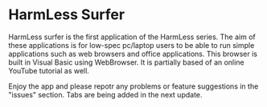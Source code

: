 # HarmLess Surfer
HarmLess surfer is the first application of the HarmLess series.
The aim of these applications is for low-spec pc/laptop users to be able to run simple applications such as web browsers and office applications. This browser is built in Visual Basic using WebBrowser. It is partially based of an online YouTube tutorial as well.

Enjoy the app and please repotr any problems or feature suggestions in the "issues" section.
Tabs are being added in the next update.
